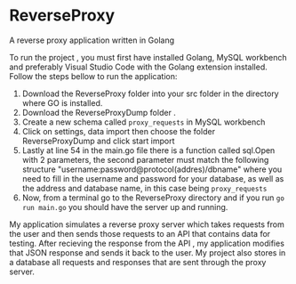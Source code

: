 # ReverseProxy
A reverse proxy application written in Golang 

To run the project , you must first have installed Golang, MySQL workbench and preferably Visual Studio Code with the Golang extension installed. Follow the steps bellow to run the application: 

1. Download the ReverseProxy folder into your src folder in the directory where GO is installed.
2. Download the ReverseProxyDump folder .
3. Create a new schema called `proxy_requests` in MySQL workbench 
4. Click on settings, data import then choose the folder ReverseProxyDump and click start import
5. Lastly at line 54 in the main.go file there is a function called sql.Open with 2 parameters, the second parameter must match the following structure "username:password@protocol(addres)/dbname" where you need to fill in the username and password for your database, as well as the address and database name, in this case being `proxy_requests`
6. Now, from a terminal go to the ReverseProxy directory and if you run `go run main.go` you should have the server up and running.

My application simulates a reverse proxy server which takes requests from the user and then sends those requests to an API that contains data for testing. After recieving the response from the API , my application modifies that JSON response and sends it back to the user. My project also stores in a database all requests and responses that are sent through the proxy server.
